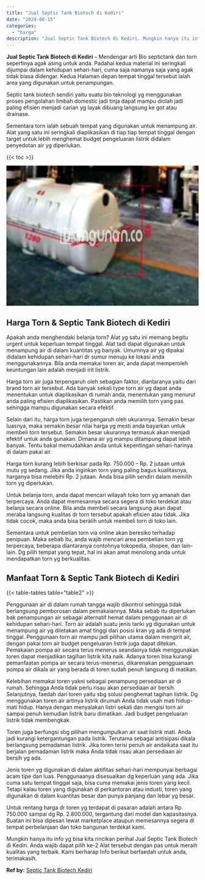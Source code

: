 ```yaml
---
title: "Jual Septic Tank Biotech di Kediri"
date: "2024-08-15"
categories: 
  - "harga"
description: "Jual Septic Tank Biotech di Kediri. Mungkin hanya itu info yg bisa kita rincikan perihal Jual Septic Tank Biotech di Kediri. Anda wajib dapat pilih ke-2 Alat..."
---
```


**Jual Septic Tank Biotech di Kediri** – Mendengar arti Bio septictank dan torn sepertinya agak asing untuk anda. Padahal kedua material ini seringkali dijumpai dalam kehidupan sehari-hari, cuma saja namanya saja yang agak tidak biasa didengar. Kedua Halaman depan tempat tinggal tersebut ialah area yang digunakan untuk penampungan.

Septic tank biotech sendiri yaitu suatu bio teknologi yg menggunakan proses pengolahan limbah domestic jadi tinja dapat mampu diolah jadi paling efisien menjadi carian yg layak dibuang langsung ke got atau drainase.

Sementara torn ialah sebuah tempat yang digunakan untuk menampung air. Alat yang satu ini seringkali diaplikasikan di tiap tiap tempat tinggal dengan target untuk lebih menghemat budget pengeluaran listrik didalam penyedotan air yg diperlukan.

{{< toc >}}

![Jual Septic Tank Biotech di Kediri](/images/jual-bio-septictank-04.png)

## Harga Torn & Septic Tank Biotech di Kediri

Apakah anda menghendaki belanja torn? Alat yg satu ini memang begitu urgent untuk keperluan tempat tinggal. Alat tadi dapat digunakan untuk menampung air di dalam kuantitas yg banyak. Umumnya air yg dipakai didalam kehidupan sehari-hari dr sumur menuju ke lokasi anda menggunakannya. Bila anda memakai toren air, anda dapat memperoleh keuntungan lain adalah menjadi irit listrik.

Harga torn air juga terpengaruh oleh sebagian faktor, diantaranya yaitu dari brand torn air tersebut. Ada banyak sekali type torn air yg dapat anda menentukan untuk diaplikasikan di rumah anda, menentukan yang menurut anda paling efisien diaplikasikan. Pastikan anda memilih torn yang pas sehingga mampu digunakan secara efektif.

Selain dari itu, harga torn juga terpengaruh oleh ukurannya. Semakin besar luasnya, maka semakin besar nilai harga yg mesti anda bayarkan untuk membeli torn tersebut. Semakin besar ukurannya termasuk akan menjadi efektif untuk anda gunakan. Dimana air yg mampu ditampung dapat lebih banyak. Tentu bakal memudahkan anda untuk kepentingan sehari-harinya di dalam pakai air.

Harga torn kurang lebih berkisar pada Rp. 750.000 – Rp. 2 jutaan untuk mutu yg sedang. Jika anda inginkan torn yang paling bagus kualitasnya, harganya bisa melebihi Rp. 2 jutaan. Anda bisa pilih sendiri dalam memilih torn yg diperlukan.

Untuk belanja torn, anda dapat mencari wilayah toko torn yg amanah dan terpercaya. Anda dapat memesannya secara segera di toko terdekat atau belanja secara online. Bila anda membeli secara langsung akan dapat meraba langsung kualitas dr torn tersebut apakah efisien atau tidak. Jika tidak cocok, maka anda bisa beralih untuk membeli torn di toko lain.

Sementara untuk pembelian torn via online akan beresiko terhadap penipuan. Maka sebab itu, anda wajib mencari area pembelian torn yg terpercaya, beberapa diantaranya contohnya tokopedia, shopee, dan lain-lain. Dg pilih tempat yang tepat, hal ini akan amat menolong anda untuk mendapatkan torn yg berkualitas.

## Manfaat Torn & Septic Tank Biotech di Kediri

{{< table-tables table="table2" >}}

Penggunaan air di dalam rumah tangga wajib dikontrol sehingga tidak berlangsung pemborosan dalam pemakaiannya. Maka sebab itu diperlukan bak penampungan air sebagai alternatif hemat dalam penggunaan air di kehidupan sehari-hari. Torn air adalah suatu jenis tanki yg digunakan untuk menampung air yg diletakan amat tinggi dari posisi kran yg ada di tempat tinggal. Penggunaan torn air mampu jadi pilihan utama dalam mengirit air, dengan pakai torn air budget pengeluaran listrik juga dapat ditekan. Pemakaian pompa air secara terus menerus seandainya tidak menggunakan toren dapat menjadikan tagihan listrik kita naik. Adanya toren bisa kurangi pemanfaatan pompa air secara terus-menerus, dikarenakan pengguanaan pompa air dikala air yang berada di toren sudah penuh langsung di matikan.

Kelebihan memakai toren yakni sebagai penampung persediaan air di rumah. Sehingga Anda tidak perlu risau akan persediaan air bersih. Selanjutnya, faedah dari toren yaitu sbg solusi penghemat tagihan listrik. Dg menggunakan toren air artinya listrik dirumah Anda tidak usah mati hidup-mati hidup. Hanya dengan menyalakan listri sekali dan mengisi torn air sampai penuh kemudian listrik baru dimatikan. Jadi budget pengeluaran listrik tidak membengkak.

Toren juga berfungsi sbg pilihan mengumpulkan air saat listrik mati. Anda jadi kurangi ketergantungan pada listrik. Terutama sebagai antisipasi dikala berlangsung pemadaman listrik. Jika toren terisi penuh air andaikata saat itu berjalan pemadaman listrik maka Anda tidak risau akan persediaan air bersih yg ada.

Jenis toren yg digunakan di dalam aktifitas sehari-hari mempunyai berbagai acam tipe dan luas. Penggunaanya disesuaikan dg keperluan yang ada. Jika cuma satu tempat tinggal saja, bisa cuma memakai jenis toren yang kecil. Tetapi kalau toren yang digunakan di perkantoran atau industi, toren yang digunakan di dalam kuantitas besar dan punya panjang dan lebar yg besar.

Untuk rentang harga dr toren yg terdapat di pasaran adalah antara Rp. 750.000 sampai dg Rp. 2.800.000, tergantung dari model dan kapasitasnya. Buatan ini bisa dipesan lewat marketplace ataupun memesannya segera di tempat perbelanjaan dan toko bangunan terdekat kami.

Mungkin hanya itu info yg bisa kita rincikan perihal Jual Septic Tank Biotech di Kediri. Anda wajib dapat pilih ke-2 Alat tersebut dengan pas untuk meraih kualitas yang terbaik. Kami berharap Info berikut berfaedah untuk anda, terimakasih.

**Ref by:** [Septic Tank Biotech Kediri](https://id.wikipedia.org/wiki/Septic)

